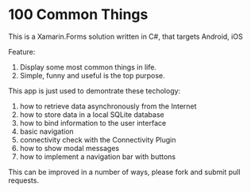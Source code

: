 # 100 Common Things

This is a Xamarin.Forms solution written in C#, that targets Android, iOS 

Feature:
1. Display some most common things in life.
2. Simple, funny and useful is the top purpose.


This app is just used to demontrate these techology:
1. how to retrieve data asynchronously from the Internet
2. how to store data in a local SQLite database
3. how to bind information to the user interface
4. basic navigation
5. connectivity check with the Connectivity Plugin
6. how to show modal messages
7. how to implement a navigation bar with buttons

This can be improved in a number of ways, please fork and submit pull requests.
